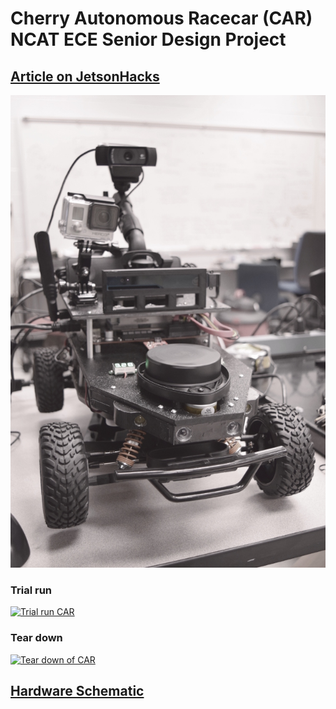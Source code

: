 # Cherry Autonomous Racecar (CAR) <br/>NCAT ECE Senior Design Project

## [Article on JetsonHacks](http://www.jetsonhacks.com/2017/03/02/daniel-tobias-car-cherry-autonomous-racecar/)

![Front view](/pictures/car_vert_r_scale.jpg "Front View CAR")
<br/>



### Trial run
[![Trial run CAR](http://img.youtube.com/vi/x3ub8OhKxhM/0.jpg)](https://youtu.be/x3ub8OhKxhM)
<br/>

### Tear down
[![Tear down of CAR](http://img.youtube.com/vi/HHdqdwMvcN8/0.jpg)](https://youtu.be/HHdqdwMvcN8)
## [Hardware Schematic](/hardware/CAR_hardware_schematic.pdf)


